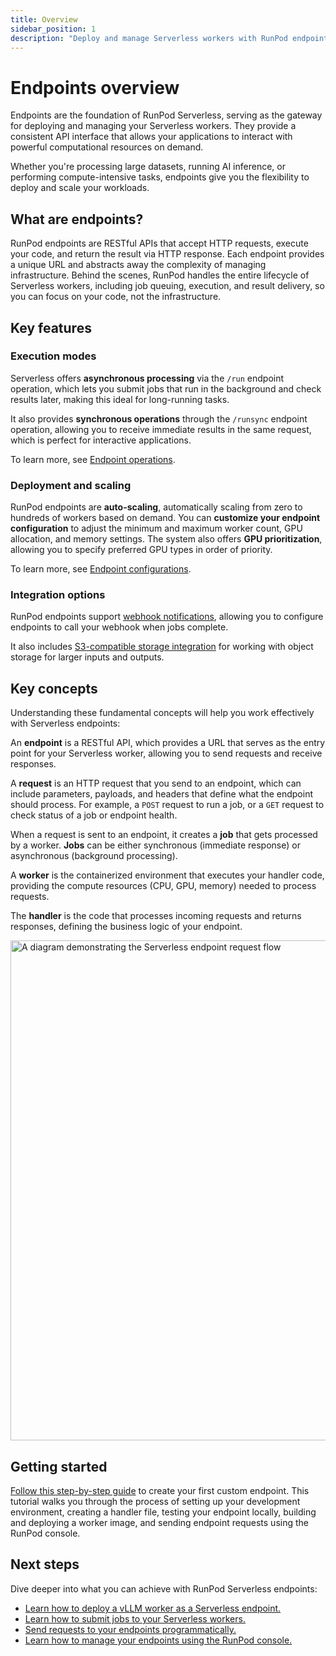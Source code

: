 ```yaml
---
title: Overview
sidebar_position: 1
description: "Deploy and manage Serverless workers with RunPod endpoints, featuring asynchronous and synchronous operations, scalability, and flexibility for modern computing tasks."
---
```


# Endpoints overview

Endpoints are the foundation of RunPod Serverless, serving as the gateway for deploying and managing your Serverless workers. They provide a consistent API interface that allows your applications to interact with powerful computational resources on demand.

Whether you're processing large datasets, running AI inference, or performing compute-intensive tasks, endpoints give you the flexibility to deploy and scale your workloads.

## What are endpoints?

RunPod endpoints are RESTful APIs that accept HTTP requests, execute your code, and return the result via HTTP response. Each endpoint provides a unique URL and abstracts away the complexity of managing infrastructure. Behind the scenes, RunPod handles the entire lifecycle of Serverless workers, including job queuing, execution, and result delivery, so you can focus on your code, not the infrastructure.

## Key features

### Execution modes

Serverless offers **asynchronous processing** via the `/run` endpoint operation, which lets you submit jobs that run in the background and check results later, making this ideal for long-running tasks.

It also provides **synchronous operations** through the `/runsync` endpoint operation, allowing you to receive immediate results in the same request, which is perfect for interactive applications.

To learn more, see [Endpoint operations](/serverless/endpoints/operations).

### Deployment and scaling

RunPod endpoints are **auto-scaling**, automatically scaling from zero to hundreds of workers based on demand. You can **customize your endpoint configuration** to adjust the minimum and maximum worker count, GPU allocation, and memory settings. The system also offers **GPU prioritization**, allowing you to specify preferred GPU types in order of priority.

To learn more, see [Endpoint configurations](/serverless/endpoints/endpoint-configurations).

### Integration options

RunPod endpoints support [webhook notifications](/serverless/endpoints/send-requests#webhook-notifications), allowing you to configure endpoints to call your webhook when jobs complete.

It also includes [S3-compatible storage integration](/serverless/endpoints/send-requests#s3-compatible-storage-integration) for working with object storage for larger inputs and outputs.

## Key concepts

Understanding these fundamental concepts will help you work effectively with Serverless endpoints:

An **endpoint** is a RESTful API, which provides a URL that serves as the entry point for your Serverless worker, allowing you to send requests and receive responses.

A **request** is an HTTP request that you send to an endpoint, which can include parameters, payloads, and headers that define what the endpoint should process. For example, a `POST` request to run a job, or a `GET` request to check status of a job or endpoint health.

When a request is sent to an endpoint, it creates a **job** that gets processed by a worker. **Jobs** can be either synchronous (immediate response) or asynchronous (background processing).

A **worker** is the containerized environment that executes your handler code, providing the compute resources (CPU, GPU, memory) needed to process requests.

The **handler** is the code that processes incoming requests and returns responses, defining the business logic of your endpoint.

<img src="/img/docs/serverless-request-flow.png" width="800" alt="A diagram demonstrating the Serverless endpoint request flow"/>

## Getting started

[Follow this step-by-step guide](/serverless/get-started) to create your first custom endpoint. This tutorial walks you through the process of setting up your development environment, creating a handler file, testing your endpoint locally, building and deploying a worker image, and sending endpoint requests using the RunPod console.

## Next steps

Dive deeper into what you can achieve with RunPod Serverless endpoints:

- [Learn how to deploy a vLLM worker as a Serverless endpoint.](/serverless/vllm/overview)
- [Learn how to submit jobs to your Serverless workers.](/serverless/endpoints/operations)
- [Send requests to your endpoints programmatically.](/serverless/endpoints/send-requests)
- [Learn how to manage your endpoints using the RunPod console.](/serverless/endpoints/manage-endpoints)